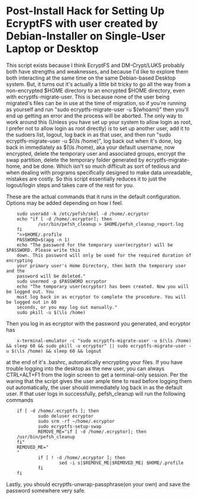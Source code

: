 Post-Install Hack for Setting Up EcryptFS with user created by Debian-Installer on Single-User Laptop or Desktop
===============================================================================

This script exists because I think EcryptFS and DM-Crypt/LUKS probably both
have strengths and weaknesses, and because I'd like to explore them both
interacting at the same time on the same Debian-based Desktop system. But, it
turns out it's actually a little bit tricky to go all the way from a
non-encrypted $HOME directory to an encrypted $HOME directory, even with
ecryptfs-migrate-user. This is because none of the user being migrated's
files can be in use at the time of migration, so if you're running as yourself
and run "sudo ecryptfs-migrate-user -u $(whoami)" then you'll end up getting
an error and the process will be aborted. The only way to work around this
(Unless you have set up your system to allow login as root, I prefer not to
allow login as root directly) is to set up another user, add it to the sudoers
list, logout, log back in as that user, and then run "sudo ecryptfs-migrate-user -u $(\ls /home)",
log back out when it's done, log back in immediately as $(\ls /home), aka
your default username, now encrypted, delete the temporary user and associated
groups, encrypt the swap partition, delete the temporary folder generated by
ecryptfs-migrate-home, and be done. Which isn't so much difficult as sort
of tedious and when dealing with programs specifically designed to make data
unreadable, mistakes are costly. So this script essentially reduces it to just
the logout/login steps and takes care of the rest for you.

These are the actual commands that it runs in the default configuration. Options
may be added depending on how I feel.

        sudo useradd -k /etc/pefsh/skel -d /home/.ecryptor
        echo "if [ -d /home/.ecryptor]; then
                /usr/bin/pefsh_cleanup > $HOME/pefsh_cleanup_report.log
        fi
        ">>$HOME/.profile
        PASSWORD=$(apg -n 1)
        echo "The password for the temporary user(ecryptor) will be $PASSWORD. Please write this
        down. This password will only be used for the required duration of encrypting
        your primary user's Home Directory, then both the temporary user and the
        password will be deleted."
        sudo usermod -p $PASSWORD ecryptor
        echo "The temporary user(ecryptor) has been created. Now you will be logged out. You
        must log back in as ecryptor to complete the procedure. You will be logged out in 60
        seconds, or you may log out manually."
        sudo pkill -u $(\ls /home)

Then you log in as ecryptor with the password you generated, and ecryptor has

        x-terminal-emulator -c "sudo ecryptfs-migrate-user -u $(\ls /home) && sleep 60 && sudo pkill -u ecryptor" || sudo ecryptfs-migrate-user -u $(\ls /home) && sleep 60 && logout

at the end of it's .bashrc, automatically encrypting your files. If you have trouble
logging into the desktop as the new user, you can always CTRL+ALT+F1 from the login
screen to get a terminal-only session. Per the waring that the script gives the user
ample time to read before logging them out automatically, the user should immediately
log back in as the default user. If that user logs in successfully, pefsh_cleanup will
run the following commands

        
        if [ -d /home/.ecryptfs ]; then
                sudo deluser ecryptor
                sudo srm -rf ~/home/.ecryptor	
                sudo ecryptfs-setup-swap
                REMOVE_ME="if [ -d /home/.ecryptor]; then 
        /usr/bin/pefsh_cleanup
        fi"
        REMOVED_ME="
        "
                if [ ! -d /home/.ecryptor ]; then
                        sed -i s|$REMOVE_ME|$REMOVED_ME| $HOME/.profile
                fi
        fi
        

Lastly, you should ecryptfs-unwrap-passphrase(on your own) and save the password somewhere
very safe.

